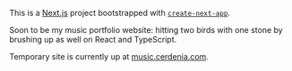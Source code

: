 This is a [Next.js](https://nextjs.org/) project bootstrapped with [`create-next-app`](https://github.com/vercel/next.js/tree/canary/packages/create-next-app).

Soon to be my music portfolio website: hitting two birds with one stone by brushing up as well on React and TypeScript.

Temporary site is currently up at [music.cerdenia.com](https://music.cerdenia.com).
